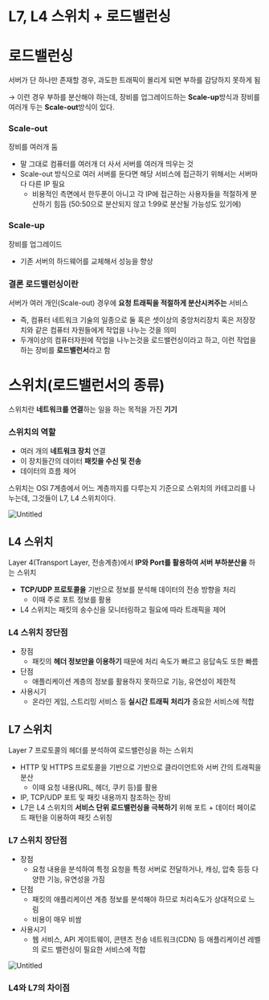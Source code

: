 # L7, L4 스위치 + 로드밸런싱

# 로드밸런싱

서버가 단 하나만 존재할 경우, 과도한 트래픽이 몰리게 되면 부하를 감당하지 못하게 됨

→ 이런 경우 부하를 분산해야 하는데, 장비를 업그레이드하는 **Scale-up**방식과 장비를 여러개 두는 **Scale-out**방식이 있다.

### **Scale-out**

장비를 여러개 둠

- 말 그대로 컴퓨터를 여러개 더 사서 서버를 여러개 띄우는 것
- Scale-out 방식으로 여러 서버를 둔다면 해당 서비스에 접근하기 위해서는 서버마다 다른 IP 필요
    - 비용적인 측면에서 한두푼이 아니고 각 IP에 접근하는 사용자들을 적절하게 분산하기 힘듬 (50:50으로 분산되지 않고 1:99로 분산될 가능성도 있기에)

### **Scale-up**

장비를 업그레이드

- 기존 서버의 하드웨어를 교체해서 성능을 향상

### 결론 로드밸런싱이란

서버가 여러 개인(Scale-out) 경우에 **요청 트래픽을 적절하게 분산시켜주는** 서비스

- 즉, 컴퓨터 네트워크 기술의 일종으로 둘 혹은 셋이상의 중앙처리장치 혹은 저장장치와 같은 컴퓨터 자원들에게 작업을 나누는 것을 의미
- 두개이상의 컴퓨터자원에 작업을 나누는것을 로드밸런싱이라고 하고, 이런 작업을 하는 장비를 **로드밸런서**라고 함

# 스위치(로드밸런서의 종류)

스위치란 **네트워크를 연결**하는 일을 하는 목적을 가진 **기기**

### 스위치의 역할

- 여러 개의 **네트워크 장치** 연결
- 이 장치들간의 데이터 **패킷을 수신 및 전송**
- 데이터의 흐름 제어

스위치는 OSI 7계층에서 어느 계층까지를 다루는지 기준으로 스위치의 카테고리를 나누는데, 그것들이 L7, L4 스위치이다.

![Untitled](https://prod-files-secure.s3.us-west-2.amazonaws.com/1430a828-8bfa-4acb-bfb9-0585b0e739c2/fbd5e168-a989-4a86-84a5-a4c5e0a8fe2c/Untitled.png)

## ****L4 스위치****

Layer 4(Transport Layer, 전송계층)에서 **IP와 Port를 활용하여 서버 부하분산을** 하는 스위치

- **TCP/UDP 프로토콜을** 기반으로 정보를 분석해 데이터의 전송 방향을 처리
    - 이때 주로 포트 정보를 활용
- L4 스위치는 패킷의 송수신을 모니터링하고 필요에 따라 트래픽을 제어

### ****L4 스위치 장단점****

- 장점
    - 패킷의 **헤더 정보만을 이용하기** 때문에 처리 속도가 빠르고 응답속도 또한 빠름
- 단점
    - 애플리케이션 계층의 정보를 활용하지 못하므로 기능, 유연성이 제한적
- 사용시기
    - 온라인 게임, 스트리밍 서비스 등 **실시간 트래픽** **처리가** 중요한 서비스에 적합

## ****L7 스위치****

Layer 7 프로토콜의 헤더를 분석하여 로드밸런싱을 하는 스위치

- HTTP 및 HTTPS 프로토콜을 기반으로 기반으로 클라이언트와 서버 간의 트래픽을 분산
    - 이때 요청 내용(URL, 헤더, 쿠키 등)를 활용
- IP, TCP/UDP 포트 및 패킷 내용까지 참조하는 장비
- L7은 L4 스위치의 **서비스 단위 로드밸런싱을 극복하기** 위해 포트 + 데이터 페이로드 패턴을 이용하여 패킷 스위칭

### ****L7 스위치 장단점****

- 장점
    - 요청 내용을 분석하여 특정 요청을 특정 서버로 전달하거나, 캐싱, 압축 등등 다양한 기능, 유연성을 가짐
- 단점
    - 패킷의 애플리케이션 계층 정보를 분석해야 하므로 처리속도가 상대적으로 느림
    - 비용이 매우 비쌈
- 사용시기
    - 웹 서비스, API 게이트웨이, 콘텐츠 전송 네트워크(CDN) 등 애플리케이션 레벨의 로드 밸런싱이 필요한 서비스에 적합

![Untitled](https://prod-files-secure.s3.us-west-2.amazonaws.com/1430a828-8bfa-4acb-bfb9-0585b0e739c2/53150eea-0d0d-40a2-b184-5f3279cf01bd/Untitled.png)

### **L4와 L7의 차이점**
